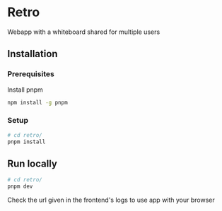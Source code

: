 # Retro

Webapp with a whiteboard shared for multiple users

## Installation

### Prerequisites

Install pnpm

```sh
npm install -g pnpm
```

### Setup

```sh
# cd retro/
pnpm install
```

## Run locally

```sh
# cd retro/
pnpm dev
```

Check the url given in the frontend's logs to use app with your browser
